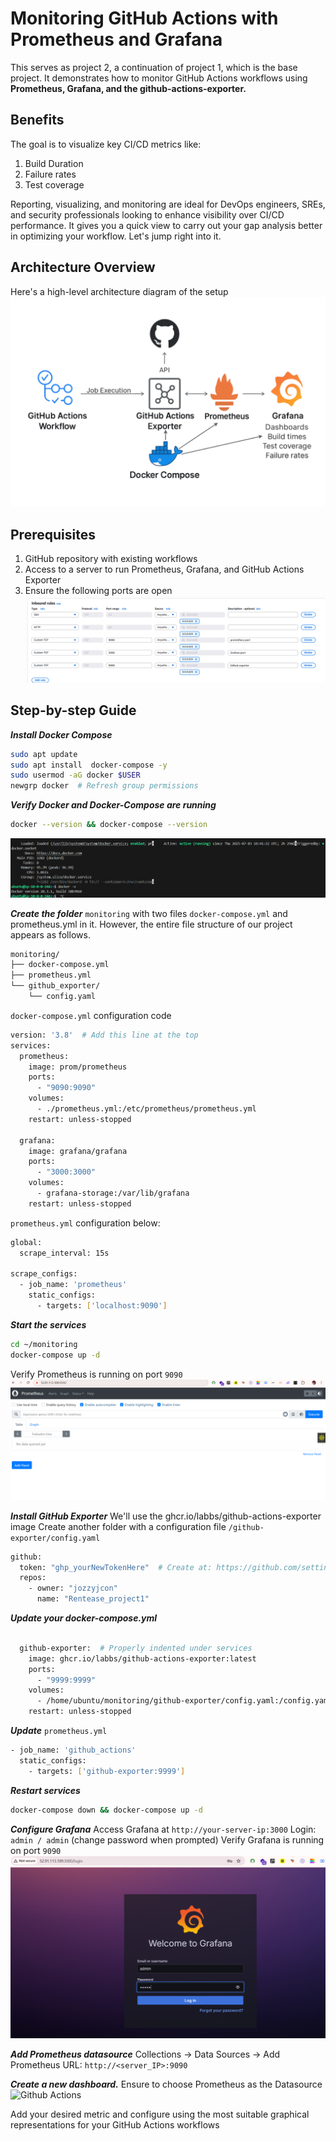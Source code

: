 # Monitoring GitHub Actions with Prometheus and Grafana

This serves as project 2, a continuation of project 1, which is the base project. 
It demonstrates how to monitor GitHub Actions workflows using 
**Prometheus, Grafana, and the github-actions-exporter.** 

## Benefits
The goal is to visualize key CI/CD metrics like:

1. Build Duration
2. Failure rates
3. Test coverage


Reporting, visualizing, and monitoring are ideal for DevOps engineers, SREs, and security professionals 
looking to enhance visibility over CI/CD performance. It gives you a quick view to carry out your
gap analysis better in optimizing your workflow. Let's jump right into it.

 ## **Architecture Overview**
 Here's a high-level architecture diagram of the setup
![GitHub Actions](screenshots/Monitoring%20CICD%20Architecture%20with%20prometheus%20and%20Grafana.png)

## Prerequisites
1. GitHub repository with existing workflows
2. Access to a server to run Prometheus, Grafana, and GitHub Actions Exporter
3. Ensure the following ports are open
![GitHub Actions](/screenshots/1_After_EC2_Enabled%20ports.png)

 ## Step-by-step Guide

***Install Docker Compose***
```bash 
sudo apt update
sudo apt install  docker-compose -y
sudo usermod -aG docker $USER
newgrp docker  # Refresh group permissions
```

***Verify Docker and Docker-Compose are running***
```bash
docker --version && docker-compose --version
```
![Github Actions](screenshots/00Docker%20running.png)

***Create the folder*** `monitoring` with two files `docker-compose.yml` and  prometheus.yml in it.
However, the entire file structure of our project appears as follows.

```bash
monitoring/
├── docker-compose.yml
├── prometheus.yml
└── github_exporter/
    └── config.yaml
```

`docker-compose.yml` configuration code
```bash
version: '3.8'  # Add this line at the top
services:
  prometheus:
    image: prom/prometheus
    ports:
      - "9090:9090"
    volumes:
      - ./prometheus.yml:/etc/prometheus/prometheus.yml
    restart: unless-stopped

  grafana:
    image: grafana/grafana
    ports:
      - "3000:3000"
    volumes:
      - grafana-storage:/var/lib/grafana
    restart: unless-stopped

```

`prometheus.yml` configuration below:
```bash
global:
  scrape_interval: 15s

scrape_configs:
  - job_name: 'prometheus'
    static_configs:
      - targets: ['localhost:9090']

```
***Start the services***
```bash
cd ~/monitoring
docker-compose up -d
```
Verify Prometheus is running on port `9090` 
![](screenshots/3_Prom%20interface.png)

***Install GitHub Exporter***
We'll use the ghcr.io/labbs/github-actions-exporter image
Create another folder with a configuration file `/github-exporter/config.yaml`

```bash
github:
  token: "ghp_yourNewTokenHere"  # Create at: https://github.com/settings/tokens (repo + admin(read):org + workflow scopes)
  repos:
    - owner: "jozzyjcon"
      name: "Rentease_project1"
```
***Update your docker-compose.yml***
```bash

  github-exporter:  # Properly indented under services
    image: ghcr.io/labbs/github-actions-exporter:latest
    ports:
      - "9999:9999"
    volumes:
      - /home/ubuntu/monitoring/github-exporter/config.yaml:/config.yaml  # Full absolute path
    restart: unless-stopped
```

***Update*** `prometheus.yml`
```bash
- job_name: 'github_actions'
  static_configs:
    - targets: ['github-exporter:9999']
```

***Restart services***
```bash
docker-compose down && docker-compose up -d
```

***Configure Grafana***
Access Grafana at `http://your-server-ip:3000`
Login: `admin / admin` (change password when prompted)
Verify Grafana is running on port `9090`
![](screenshots/4_Grafana%20interface.png)

***Add Prometheus datasource***
Collections → Data Sources → Add Prometheus
URL: `http://<server_IP>:9090`

***Create a new dashboard.*** Ensure to choose Prometheus as the Datasource
![Github Actions](screenshots/screenshots/13_Add_Dashboard.png)

Add your desired metric and configure using the most suitable graphical representations for your GitHub Actions workflows
